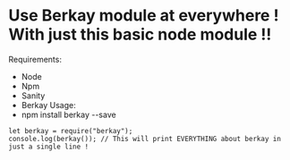 # Use Berkay module at everywhere ! With just this basic node module !!

Requirements:
- Node
- Npm
- Sanity
- Berkay
Usage:
- npm install berkay --save

```
let berkay = require("berkay");
console.log(berkay()); // This will print EVERYTHING about berkay in just a single line ! 
```